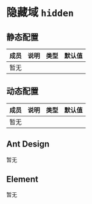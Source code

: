 # 隐藏域 `hidden`

## 静态配置

| 成员 | 说明 | 类型 | 默认值 |
| --- | --- | --- | --- |
| 暂无 |||||

## 动态配置

| 成员 | 说明 | 类型 | 默认值 |
| --- | --- | --- | --- |
| 暂无 |||||

## Ant Design

暂无

## Element

暂无